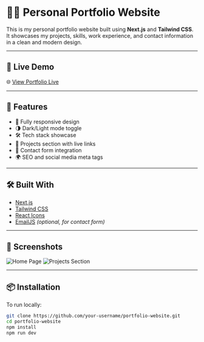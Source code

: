 # 🧑‍💻 Personal Portfolio Website

This is my personal portfolio website built using **Next.js** and **Tailwind CSS**. It showcases my projects, skills, work experience, and contact information in a clean and modern design.

---

## 📍 Live Demo

🌐 [View Portfolio Live](https://your-portfolio-domain.com)

---

## 📁 Features

- 🚀 Fully responsive design
- 🌗 Dark/Light mode toggle
- 🛠️ Tech stack showcase
- 💼 Projects section with live links
- 📧 Contact form integration
- 🌍 SEO and social media meta tags

---

## 🛠️ Built With

- [Next.js](https://nextjs.org/)
- [Tailwind CSS](https://tailwindcss.com/)
- [React Icons](https://react-icons.github.io/react-icons/)
- [EmailJS](https://www.emailjs.com/) _(optional, for contact form)_

---

## 📸 Screenshots

<!-- Add screenshots to the 'screenshots' folder and update paths accordingly -->

![Home Page](./screenshots/home.png)
![Projects Section](./screenshots/projects.png)

---

## 📦 Installation

To run locally:

```bash
git clone https://github.com/your-username/portfolio-website.git
cd portfolio-website
npm install
npm run dev
```
